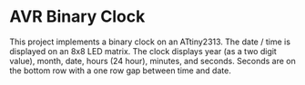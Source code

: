 # AVR Binary Clock
This project implements a binary clock on an ATtiny2313. The date / time is displayed on an 8x8 LED matrix.
The clock displays year (as a two digit value), month, date, hours (24 hour), minutes, and seconds.
Seconds are on the bottom row with a one row gap between time and date.
